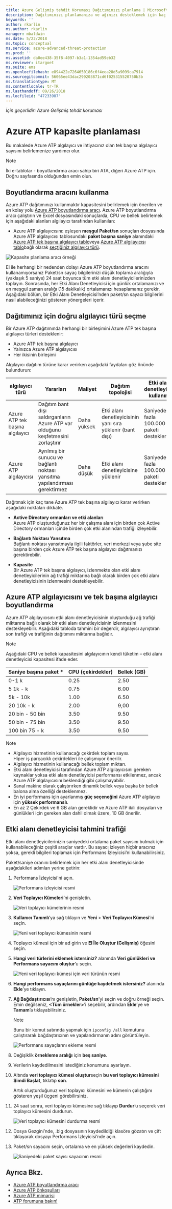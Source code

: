 ```yaml
---
title: Azure Gelişmiş tehdit Koruması Dağıtımınızı planlama | Microsoft Docs
description: Dağıtımınızı planlamanıza ve ağınızı desteklemek için kaç adet Azure ATP sunucusu gerekeceğine karar vermenize yardımcı olur
keywords: ''
author: rkarlin
ms.author: rkarlin
manager: mbaldwin
ms.date: 5/22/2018
ms.topic: conceptual
ms.service: azure-advanced-threat-protection
ms.prod: ''
ms.assetid: da0ee438-35f8-4097-b3a1-1354ad59eb32
ms.reviewer: itargoet
ms.suite: ems
ms.openlocfilehash: e894422e7264650186c6f4eea28d5a9099ca7914
ms.sourcegitcommit: 56065ee43dac299203871cd6f025315520750b3b
ms.translationtype: MT
ms.contentlocale: tr-TR
ms.lasthandoff: 09/26/2018
ms.locfileid: "47233907"
---
```

*İçin geçerlidir: Azure Gelişmiş tehdit koruması*



# <a name="azure-atp-capacity-planning"></a>Azure ATP kapasite planlaması
Bu makalede Azure ATP algılayıcı ve ihtiyacınız olan tek başına algılayıcı sayısını belirlemenize yardımcı olur.

> [!NOTE] 
> İki e-tablolar - boyutlandırma aracı sahip biri ATA, diğeri Azure ATP için. Doğru sayfasında olduğundan emin olun.

## <a name="using-the-sizing-tool"></a>Boyutlandırma aracını kullanma
Azure ATP dağıtımınızı kullanmaktır kapasitesini belirlemek için önerilen ve en kolay yolu [Azure ATP boyutlandırma aracı](http://aka.ms/aatpsizingtool). Azure ATP boyutlandırma aracı çalıştırın ve Excel dosyasındaki sonuçlarda, CPU ve bellek belirlemek için aşağıdaki alanları algılayıcı tarafından kullanılan:

- Azure ATP algılayıcısını: eşleşen **meşgul Paket/sn** sonuçları dosyasında Azure ATP algılayıcısı tablosundaki **paket başına saniye** alanındaki [Azure ATP tek başına algılayıcı tablo](#azure-atp-sensor-sizing)veya [Azure ATP algılayıcısı tablo](#azure-atp-standalone-sensor-sizing)bağlı olarak [seçtiğiniz algılayıcı türü](#choosing-the-right-sensor-type-for-your-deployment).


![Kapasite planlama aracı örneği](media/capacity-tool.png)


El ile herhangi bir nedenden dolayı Azure ATP boyutlandırma aracını kullanamıyorsanız Paket/sn sayaç bilgilerinizi düşük toplama aralığıyla (yaklaşık 5 saniye) 24 saat boyunca tüm etki alanı denetleyicilerinizden toplayın. Sonrasında, her Etki Alanı Denetleyicisi için günlük ortalamanızı ve en meşgul zaman aralığı (15 dakikalık) ortalamanızı hesaplamanız gerekir.
Aşağıdaki bölüm, bir Etki Alanı Denetleyicisi’nden paket/sn sayacı bilgilerini nasıl alabileceğinizi gösteren yönergeleri içerir.

## Dağıtımınız için doğru algılayıcı türü seçme<a name="choosing-the-right-sensor-type-for-your-deployment"></a>
Bir Azure ATP dağıtımında herhangi bir birleşimini Azure ATP tek başına algılayıcı türleri desteklenir:

- Azure ATP tek başına algılayıcı
- Yalnızca Azure ATP algılayıcısı
- Her ikisinin birleşimi

Algılayıcı dağıtım türüne karar verirken aşağıdaki faydaları göz önünde bulundurun:

|algılayıcı türü|Yararları|Maliyet|Dağıtım topolojisi|Etki alanı denetleyicisi kullanımı|
|----|----|----|----|-----|
|Azure ATP tek başına algılayıcı|Dağıtım bant dışı saldırganların Azure ATP var olduğunu keşfetmesini zorlaştırır|Daha yüksek|Etki alanı denetleyicisinin yanı sıra yüklenir (bant dışı)|Saniyede en fazla 100.000 paketi destekler|
|Azure ATP algılayıcısı|Ayrılmış bir sunucu ve bağlantı noktası yansıtma yapılandırması gerektirmez|Daha düşük|Etki alanı denetleyicisine yüklenir|Saniyede en fazla 100.000 paketi destekler|

Dağıtmak için kaç tane Azure ATP tek başına algılayıcı karar verirken aşağıdaki noktaları dikkate.

-   **Active Directory ormanları ve etki alanları**<br>
    Azure ATP oluşturduğunuz her bir çalışma alanı için birden çok Active Directory ormanları içinde birden çok etki alanından trafiği izleyebilir. 

-   **Bağlantı Noktası Yansıtma**<br>
Bağlantı noktası yansıtmayla ilgili faktörler, veri merkezi veya şube site başına birden çok Azure ATP tek başına algılayıcı dağıtmanızı gerektirebilir.

-   **Kapasite**<br>
    Bir Azure ATP tek başına algılayıcı, izlenmekte olan etki alanı denetleyicilerinin ağ trafiği miktarına bağlı olarak birden çok etki alanı denetleyicisinin izlenmesini destekleyebilir. 


## Azure ATP algılayıcısını ve tek başına algılayıcı boyutlandırma <a name="sizing"></a>

Azure ATP algılayıcısını etki alanı denetleyicisinin oluşturduğu ağ trafiği miktarına bağlı olarak bir etki alanı denetleyicisinin izlenmesini destekleyebilir. Aşağıdaki tabloda tahmini bir değerdir, algılayıcı ayrıştıran son trafiği ve trafiğinin dağıtımını miktarına bağlıdır. 
> [!NOTE]
> Aşağıdaki CPU ve bellek kapasitesini algılayıcının kendi tüketim – etki alanı denetleyicisi kapasitesi ifade eder.

|Saniye başına paket *|CPU (çekirdekler)|Bellek (GB)|
|----|----|-----|
|0-1 k|0.25|2.50|
|5 1k - k|0.75|6.00|
|5k - 10k|1.00|6.50|
|20 10k - k|2.00|9,00|
|20 bin - 50 bin|3.50|9.50|
|50 bin - 75 bin |3.50|9.50|
|100 bin 75 - k|3.50 |9.50|

> [!NOTE]
> - Algılayıcı hizmetinin kullanacağı çekirdek toplam sayısı.<br>Hiper iş parçacıklı çekirdekleri ile çalışmıyor önerilir.
> - Algılayıcı hizmetinin kullanacağı bellek toplam miktarı.
> -   Etki alanı denetleyicisi tarafından Azure ATP algılayıcısını gereken kaynaklar yoksa etki alanı denetleyicisi performansı etkilenmez, ancak Azure ATP algılayıcısını beklendiği gibi çalışmayabilir.
> -   Sanal makine olarak çalıştırırken dinamik bellek veya başka bir bellek balona alma özelliği desteklenmez.
> -   En iyi performans için ayarlanmış **güç seçeneğini** Azure ATP algılayıcı için **yüksek performanslı**.
> -   En az 2 Çekirdek ve 6 GB alan gereklidir ve Azure ATP ikili dosyaları ve günlükleri için gereken alan dahil olmak üzere, 10 GB önerilir.


## <a name="domain-controller-traffic-estimation"></a>Etki alanı denetleyicisi tahmini trafiği

Etki alanı denetleyicilerinizin saniyedeki ortalama paket sayısını bulmak için kullanabileceğiniz çeşitli araçlar vardır. Bu sayacı izleyen hiçbir aracınız yoksa, gerekli bilgileri toplamak için Performans İzleyicisi’ni kullanabilirsiniz.

Paket/saniye oranını belirlemek için her etki alanı denetleyicisinde aşağıdakileri adımları yerine getirin:

1.  Performans İzleyicisi'ni açın.

    ![Performans izleyicisi resmi](media/atp-traffic-estimation-1.png)

2.  **Veri Toplayıcı Kümeleri**’ni genişletin.

    ![Veri toplayıcı kümelerinin resmi](media/atp-traffic-estimation-2.png)

3.  **Kullanıcı Tanımlı**’ya sağ tıklayın ve **Yeni** &gt; **Veri Toplayıcı Kümesi**’ni seçin.

    ![Yeni veri toplayıcı kümesinin resmi](media/atp-traffic-estimation-3.png)

4.  Toplayıcı kümesi için bir ad girin ve **El İle Oluştur (Gelişmiş)** öğesini seçin.

5.  **Hangi veri türlerini eklemek istersiniz?** alanında **Veri günlükleri ve Performans sayacını oluştur**’u seçin.

    ![Yeni veri toplayıcı kümesi için veri türünün resmi](media/atp-traffic-estimation-5.png)

6.  **Hangi performans sayaçlarını günlüğe kaydetmek istersiniz?** alanında **Ekle**’ye tıklayın.

7.  **Ağ Bağdaştırıcısı**’nı genişletin, **Paket/sn**’yi seçin ve doğru örneği seçin. Emin değilseniz, **&lt;Tüm örnekler&gt;**’i seçebilir, ardından **Ekle**’ye ve **Tamam**’a tıklayabilirsiniz.

    > [!NOTE]
    > Bunu bir komut satırında yapmak için `ipconfig /all` komutunu çalıştırarak bağdaştırıcının ve yapılandırmanın adını görüntüleyin.

    ![Performans sayaçlarını ekleme resmi](media/atp-traffic-estimation-7.png)

8.  Değişiklik **örnekleme aralığı** için **beş saniye**.

9. Verilerin kaydedilmesini istediğiniz konumunu ayarlayın.

10. Altında **veri toplayıcı kümesi oluştur**seçin **bu veri toplayıcı kümesini Şimdi Başlat**, tıklatıp **son**.

    Artık oluşturduğunuz veri toplayıcı kümesini ve kümenin çalıştığını gösteren yeşil üçgeni görebilirsiniz.

11. 24 saat sonra, veri toplayıcı kümesine sağ tıklayıp **Durdur**’u seçerek veri toplayıcı kümesini durdurun.

    ![Veri toplayıcı kümesini durdurma resmi](media/atp-traffic-estimation-12.png)

12. Dosya Gezgini’nde, .blg dosyasının kaydedildiği klasöre gözatın ve çift tıklayarak dosyayı Performans İzleyicisi’nde açın.

13. Paket/sn sayacını seçin, ortalama ve en yüksek değerleri kaydedin.

    ![Saniyedeki paket sayısı sayacının resmi](media/atp-traffic-estimation-14.png)



## <a name="see-also"></a>Ayrıca Bkz.
- [Azure ATP boyutlandırma aracı](http://aka.ms/aatpsizingtool)
- [Azure ATP önkoşulları](atp-prerequisites.md)
- [Azure ATP mimarisi](atp-architecture.md)
- [ATP forumuna bakın!](https://aka.ms/azureatpcommunity)
